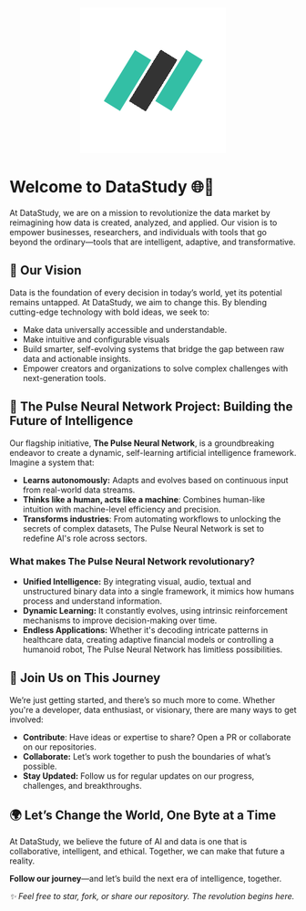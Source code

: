 <p align="center">
    <img src="https://raw.githubusercontent.com/datastudy-nl/.github/main/assets/datastudy-gh.png" alt="DataStudy Logo">
</p>

# Welcome to DataStudy 🌐🚀
At DataStudy, we are on a mission to revolutionize the data market by reimagining how data is created, analyzed, and applied. Our vision is to empower businesses, researchers, and individuals with tools that go beyond the ordinary—tools that are intelligent, adaptive, and transformative.

## 🌟 Our Vision
Data is the foundation of every decision in today’s world, yet its potential remains untapped. At DataStudy, we aim to change this. By blending cutting-edge technology with bold ideas, we seek to:

 - Make data universally accessible and understandable.
 - Make intuitive and configurable visuals
 - Build smarter, self-evolving systems that bridge the gap between raw data and actionable insights.
 - Empower creators and organizations to solve complex challenges with next-generation tools.

## 🧠 The Pulse Neural Network Project: Building the Future of Intelligence
Our flagship initiative, **The Pulse Neural Network**, is a groundbreaking endeavor to create a dynamic, self-learning artificial intelligence framework. Imagine a system that:

 - **Learns autonomously:** Adapts and evolves based on continuous input from real-world data streams.
 - **Thinks like a human, acts like a machine**: Combines human-like intuition with machine-level efficiency and precision.
 - **Transforms industries**: From automating workflows to unlocking the secrets of complex datasets, The Pulse Neural Network is set to redefine AI's role across sectors.
### What makes The Pulse Neural Network revolutionary?
 - **Unified Intelligence:** By integrating visual, audio, textual and unstructured binary data into a single framework, it mimics how humans process and understand information.
 - **Dynamic Learning:** It constantly evolves, using intrinsic reinforcement mechanisms to improve decision-making over time.
 - **Endless Applications:** Whether it's decoding intricate patterns in healthcare data, creating adaptive financial models or controlling a humanoid robot, The Pulse Neural Network has limitless possibilities.

## 🚀 Join Us on This Journey
We’re just getting started, and there’s so much more to come. Whether you're a developer, data enthusiast, or visionary, there are many ways to get involved:

 - **Contribute**: Have ideas or expertise to share? Open a PR or collaborate on our repositories.
 - **Collaborate:** Let’s work together to push the boundaries of what’s possible.
 - **Stay Updated:** Follow us for regular updates on our progress, challenges, and breakthroughs.

## 🌍 Let’s Change the World, One Byte at a Time
At DataStudy, we believe the future of AI and data is one that is collaborative, intelligent, and ethical. Together, we can make that future a reality.

**Follow our journey**—and let’s build the next era of intelligence, together.

_✨ Feel free to star, fork, or share our repository. The revolution begins here._
